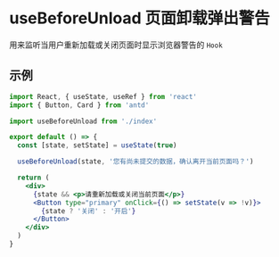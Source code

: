 # useBeforeUnload 页面卸载弹出警告

用来监听当用户重新加载或关闭页面时显示浏览器警告的 `Hook`

## 示例

```jsx
import React, { useState, useRef } from 'react'
import { Button, Card } from 'antd'

import useBeforeUnload from './index'

export default () => {
  const [state, setState] = useState(true)

  useBeforeUnload(state, '您有尚未提交的数据，确认离开当前页面吗？')

  return (
    <div>
      {state && <p>请重新加载或关闭当前页面</p>}
      <Button type="primary" onClick={() => setState(v => !v)}>
        {state ? '关闭' : '开启'}
      </Button>
    </div>
  )
}
```
